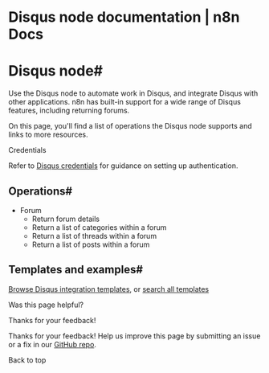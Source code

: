 # Disqus node documentation | n8n Docs

[ ](https://github.com/n8n-io/n8n-docs/edit/main/docs/integrations/builtin/app-nodes/n8n-nodes-base.disqus.md "Edit this page")

# Disqus node#

Use the Disqus node to automate work in Disqus, and integrate Disqus with other applications. n8n has built-in support for a wide range of Disqus features, including returning forums.

On this page, you'll find a list of operations the Disqus node supports and links to more resources.

Credentials

Refer to [Disqus credentials](../../credentials/disqus/) for guidance on setting up authentication. 

## Operations#

  * Forum
    * Return forum details
    * Return a list of categories within a forum
    * Return a list of threads within a forum
    * Return a list of posts within a forum

## Templates and examples#

[Browse Disqus integration templates](https://n8n.io/integrations/disqus/), or [search all templates](https://n8n.io/workflows/)

Was this page helpful? 

Thanks for your feedback! 

Thanks for your feedback! Help us improve this page by submitting an issue or a fix in our [GitHub repo](https://github.com/n8n-io/n8n-docs). 

Back to top